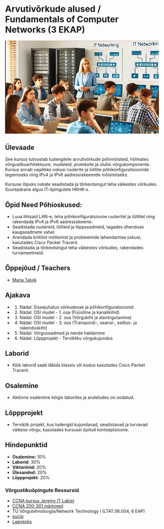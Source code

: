 # Arvutivõrkude alused / Fundamentals of Computer Networks (3 EKAP)

![Networking](/lectures/images/main_networking.png)


## Ülevaade

See kursus tutvustab tudengitele arvutivõrkude põhimõisteid, hõlmates võrgustikuarhitektuure, mudeleid, protokolle ja olulisi võrgukomponente. Kursus annab vajalikke oskusi ruuterite ja lülitite põhikonfiguratsioonide tegemiseks ning IPv4 ja IPv6 aadressiskeemide mõistmiseks.

Kursuse lõpuks oskate seadistada ja tõrkeotsingut teha väikestes võrkudes. Suurepärane algus IT-õpingutele HKHK-s.

## Õpid Need Põhioskused:
- Luua lihtsaid LAN-e, teha põhikonfiguratsioone ruuteritel ja lülititel ning rakendada IPv4 ja IPv6 aadressskeeme.
- Seadistada ruutereid, lüliteid ja lõppseadmeid, tagades ühenduse kaugseadmete vahel.
- Arendada kriitilist mõtlemist ja probleemide lahendamise oskusi, kasutades Cisco Packet Tracerit.
- Seadistada ja tõrkeotsingut teha väikestes võrkudes, rakendades turvameetmeid.

## Õppejõud / Teachers
- [Maria Talvik](mailto:maria.talvik@hkhk.edu.ee)

## Ajakava
- 1. Nädal: Sissejuhatus võrkudesse ja põhikonfiguratsioonid
- 2. Nädal: OSI mudel - 1. osa (Füüsiline ja kanalikihid)
- 3. Nädal: OSI mudel - 2. osa (Võrgukiht ja alavõrgutamine)
- 4. Nädal: OSI mudel - 3. osa (Transpordi-, seansi-, esitlus- ja rakenduskiht)
- 5. Nädal: Võrguseadmed ja nende haldamine
- 6. Nädal: Lõppprojekt - Tervikliku võrgukujundus

## Laborid
- Kõik laborid saab läbida klassis või kodus kasutades Cisco Packet Tracerit.

## Osalemine
- Aktiivne osalemine kõigis laborites ja aruteludes on oodatud.

## Lõppprojekt
- Terviklik projekt, kus tudengid kujundavad, seadistavad ja turvavad väikese võrgu, kasutades kursusel õpitud kontseptsioone.

## Hindepunktid
- **Osalemine:** 10%
- **Laborid:** 30%
- **Viktoriinid:** 20%
- **Ülesanded:** 20%
- **Lõppprojekt:** 20%

### Võrgustikuõpingute Ressursid

- [CCNA kursus Jeremy IT Labist](https://www.youtube.com/playlist?list=PLxbwE86jKRgMpuZuLBivzlM8s2Dk5lXBQ)
- [CCNA 200-301 märkmed](https://github.com/laaraujo/ccna-notes)
- TÜ Võrgutehnoloogia/Network Technology I (LTAT.06.004, 6 EAP)
- [eucip](https://github.com/eucip/eucip/blob/master/oppematerjalid/c_haldus_03_side_ja_vorgud.md)
- [Laaneoks](./resources/Laaneoks_VÕRG.pdf)
